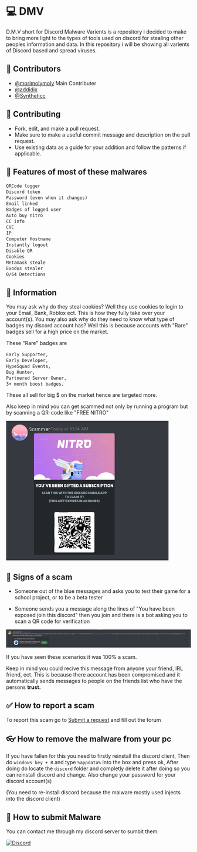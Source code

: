 
# 💻 DMV

D.M.V short for Discord Malware Varients is a repository i decided to make to bring more light to the types of tools used on discord for stealing other peoples information and data. In this repository i will be showing all varients of Discord based and spread viruses. 

## 🔨 Contributors

- [@morimolymoly](https://github.com/morimolymoly) Main Contributer
- [@addidix](https://github.com/addi00000)
- [@Syntheticc](https://github.com/Syntheticc)

## 🧩 Contributing
- Fork, edit, and make a pull request.
- Make sure to make a useful commit message and description on the pull request.
- Use existing data as a guide for your addition and follow the patterns if applicable.

## 💼 Features of most of these malwares 
    QRCode logger
    Discord token
    Password (even when it changes)
    Email linked
    Badges of logged user
    Auto buy nitro
    CC info
    CVC
    IP
    Computer Hostname
    Instantly logout
    Disable QR
    Cookies
    Metamask steale
    Exodus stealer
    0/64 Detections
## 💬 Information
You may ask why do they steal cookies? Well they use cookies to login to your Email, Bank, Roblox ect. This is how they fully take over your account(s). You may also ask why do they need to know what type of badges my discord account has? Well this is because accounts with "Rare" badges sell for a high price on the market. 

These "Rare" badges are   

    Early Supporter, 
    Early Developer, 
    HypeSquad Events, 
    Bug Hunter, 
    Partnered Server Owner, 
    3+ month boost badges. 

These all sell for big $ on the market hence are targeted more.

Also keep in mind you can get scammed not only by running a program but by scanning a QR-code like "FREE NITRO"

![Screenshot](images/scam.jpg)

## 🛑 Signs of a scam

* Someone out of the blue messages and asks you to test their game for a school project, or to be a beta tester

* Someone sends you a message along the lines of "You have been exposed join this discord" then you join and there is a bot asking you to scan a QR code for verification

![Screenshot](images/exposed.png)



If you have seen these scenarios it was 100% a scam. 

Keep in mind you could recive this message from anyone your friend, IRL friend, ect. This is because there account has been compromised and it automatically sends messages to people on the friends list who have the persons **trust.** 

## ✅ How to report a scam

To report this scam go to [Submit a request](https://support.discord.com/hc/en-us/requests/new)
and fill out the forum


## 👓 How to remove the malware from your pc

If you have fallen for this you need to firstly reinstall the discord client, Then do `windows key + R` and type `%appdata%` into the box and press ok, After doing do locate the `discord` folder and completly delete it after doing so you can reinstall discord and change. 
Also change your password for your discord account(s)

(You need to re-install discord because the malware mostly used injects into the discord client)

## 🎫 How to submit Malware

You can contact me through my discord server to sumbit them.

[![Discord](https://img.shields.io/badge/Discord-0A66C2?style=for-the-badge&logo=Discord&logoColor=white)](https://discord.gg/coo)
